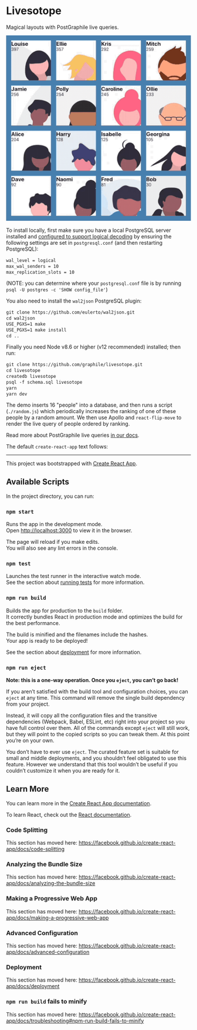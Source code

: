 # Livesotope

Magical layouts with PostGraphile live queries.

![](./demo.gif)

To install locally, first make sure you have a local PostgreSQL server
installed and [configured to support logical
decoding](https://www.graphile.org/postgraphile/live-queries/#graphilesubscriptions-lds)
by ensuring the following settings are set in `postgresql.conf` (and then
restarting PostgreSQL):

```
wal_level = logical
max_wal_senders = 10
max_replication_slots = 10
```

(NOTE: you can determine where your `postgresql.conf` file is by running `psql -U postgres -c 'SHOW config_file'`)

You also need to install the `wal2json` PostgreSQL plugin:

```
git clone https://github.com/eulerto/wal2json.git
cd wal2json
USE_PGXS=1 make
USE_PGXS=1 make install
cd ..
```

Finally you need Node v8.6 or higher (v12 recommended) installed; then run:

```
git clone https://github.com/graphile/livesotope.git
cd livesotope
createdb livesotope
psql -f schema.sql livesotope
yarn
yarn dev
```

The demo inserts 16 "people" into a database, and then runs a script
(`./random.js`) which periodically increases the ranking of one of these people
by a random amount. We then use Apollo and `react-flip-move` to render the live
query of people ordered by ranking.

Read more about PostGraphile live queries [in our docs](https://www.graphile.org/postgraphile/live-queries/).

The default `create-react-app` text follows:

---


This project was bootstrapped with [Create React App](https://github.com/facebook/create-react-app).

## Available Scripts

In the project directory, you can run:

### `npm start`

Runs the app in the development mode.<br>
Open [http://localhost:3000](http://localhost:3000) to view it in the browser.

The page will reload if you make edits.<br>
You will also see any lint errors in the console.

### `npm test`

Launches the test runner in the interactive watch mode.<br>
See the section about [running tests](https://facebook.github.io/create-react-app/docs/running-tests) for more information.

### `npm run build`

Builds the app for production to the `build` folder.<br>
It correctly bundles React in production mode and optimizes the build for the best performance.

The build is minified and the filenames include the hashes.<br>
Your app is ready to be deployed!

See the section about [deployment](https://facebook.github.io/create-react-app/docs/deployment) for more information.

### `npm run eject`

**Note: this is a one-way operation. Once you `eject`, you can’t go back!**

If you aren’t satisfied with the build tool and configuration choices, you can `eject` at any time. This command will remove the single build dependency from your project.

Instead, it will copy all the configuration files and the transitive dependencies (Webpack, Babel, ESLint, etc) right into your project so you have full control over them. All of the commands except `eject` will still work, but they will point to the copied scripts so you can tweak them. At this point you’re on your own.

You don’t have to ever use `eject`. The curated feature set is suitable for small and middle deployments, and you shouldn’t feel obligated to use this feature. However we understand that this tool wouldn’t be useful if you couldn’t customize it when you are ready for it.

## Learn More

You can learn more in the [Create React App documentation](https://facebook.github.io/create-react-app/docs/getting-started).

To learn React, check out the [React documentation](https://reactjs.org/).

### Code Splitting

This section has moved here: https://facebook.github.io/create-react-app/docs/code-splitting

### Analyzing the Bundle Size

This section has moved here: https://facebook.github.io/create-react-app/docs/analyzing-the-bundle-size

### Making a Progressive Web App

This section has moved here: https://facebook.github.io/create-react-app/docs/making-a-progressive-web-app

### Advanced Configuration

This section has moved here: https://facebook.github.io/create-react-app/docs/advanced-configuration

### Deployment

This section has moved here: https://facebook.github.io/create-react-app/docs/deployment

### `npm run build` fails to minify

This section has moved here: https://facebook.github.io/create-react-app/docs/troubleshooting#npm-run-build-fails-to-minify
